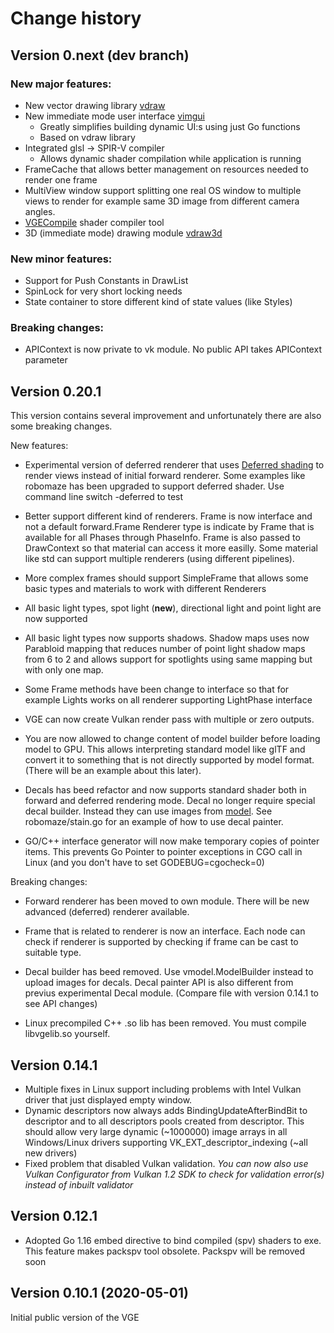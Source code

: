 # Change history

## Version 0.next (dev branch)

### New major features:
- New vector drawing library [vdraw](docs/vdraw.md)
- New immediate mode user interface [vimgui](docs/vimgui.md)
  - Greatly simplifies building dynamic UI:s using just Go functions
  - Based on vdraw library
- Integrated glsl -> SPIR-V compiler
  - Allows dynamic shader compilation while application is running
- FrameCache that allows better management on resources needed to render one frame
- MultiView window support splitting one real OS window to multiple views to 
  render for example same 3D image from different camera angles.
- [VGECompile](docs/vgecompile.md) shader compiler tool
- 3D (immediate mode) drawing module [vdraw3d](docs/vdraw3d.md)

### New minor features: 
- Support for Push Constants in DrawList
- SpinLock for very short locking needs
- State container to store different kind of state values (like Styles)

### Breaking changes:
- APIContext is now private to vk module. No public API takes APIContext parameter


## Version 0.20.1 

This version contains several improvement and unfortunately there are also some breaking changes.

New features:
- Experimental version of deferred renderer that uses [Deferred shading](https://en.wikipedia.org/wiki/Deferred_shading) to
  render views instead of initial forward renderer. Some examples like robomaze has been upgraded to support deferred shader. 
  Use command line switch -deferred to test

- Better support different kind of renderers. Frame is now interface and not a default forward.Frame
  Renderer type is indicate by Frame that is available for all Phases through PhaseInfo. Frame is also passed to DrawContext so that material can access it more easilly. Some material like std can support multiple renderers (using different pipelines).

- More complex frames should support SimpleFrame that allows some basic types and materials to work with different Renderers

- All basic light types, spot light (**new**), directional light and point light are now supported

- All basic light types now supports shadows. 
  Shadow maps uses now Parabloid mapping that reduces number of point light shadow maps from 6 to 2 and
  allows support for spotlights using same mapping but with only one map.

- Some Frame methods have been change to interface so that for example Lights works on all renderer supporting LightPhase interface

- VGE can now create Vulkan render pass with multiple or zero outputs.

- You are now allowed to change content of model builder before loading model to GPU. 
  This allows interpreting standard model like glTF and convert it to something that is not
  directly supported by model format. (There will be an example about this later).

- Decals has beed refactor and now supports standard shader both in forward and deferred rendering mode. 
  Decal no longer require special decal builder. Instead they can use images from [model](docs/vmodel.md). See robomaze/stain.go for an example of how to use decal painter.

- GO/C++ interface generator will now make temporary copies of pointer items. This prevents Go Pointer to pointer exceptions
in CGO call in Linux (and you don't have to set GODEBUG=cgocheck=0)

Breaking changes:

- Forward renderer has been moved to own module. There will be new advanced (deferred) renderer available.

- Frame that is related to renderer is now an interface. Each node can check if renderer is supported by checking if frame can be cast to suitable type.

- Decal builder has beed removed. Use vmodel.ModelBuilder instead to upload images for decals. Decal painter API is also different from previus experimental Decal module.  (Compare file with version 0.14.1 to see API changes)

- Linux precompiled C++ .so lib has been removed. You must compile libvgelib.so yourself.
  

## Version 0.14.1

- Multiple fixes in Linux support including problems with Intel Vulkan driver that just displayed empty window.
- Dynamic descriptors now always adds BindingUpdateAfterBindBit to descriptor 
  and to all descriptors pools created from descriptor. 
  This should allow very large dynamic (~1000000) image arrays in all Windows/Linux drivers supporting
  VK_EXT_descriptor_indexing (~all new drivers)
- Fixed problem that disabled Vulkan validation. *You can now also use Vulkan Configurator from Vulkan 1.2 SDK to check for validation error(s) instead of inbuilt validator*


## Version 0.12.1

- Adopted Go 1.16 embed directive to bind compiled (spv) shaders to exe. 
  This feature makes packspv tool obsolete. Packspv will be removed soon
  
## Version 0.10.1 (2020-05-01)

Initial public version of the VGE

